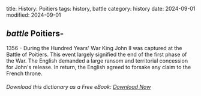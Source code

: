 title: History: Poitiers
tags: history, battle
category: history
date: 2024-09-01
modified: 2024-09-01

## _battle_ Poitiers-
 1356 -
During the Hundred Years' War
 King John II was
 captured at the Battle of Poitiers. This event largely signified the
 end of the first phase of the War. The English demanded a large
 ransom and territorial concession for John's release. In return, the
 English agreed to forsake any claim to the French throne.



###### Download *this* dictionary as a Free eBook: [Download Now]({static}static/SerfHistoryDictionary.pdf)

